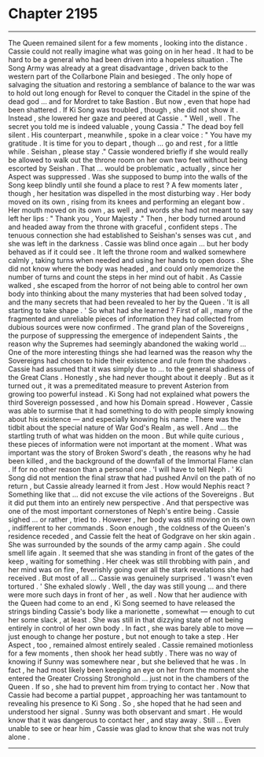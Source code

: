 
# Chapter 2195


---

The Queen remained silent for a few moments , looking into the distance . Cassie could not really imagine what was going on in her head . It had to be hard to be a general who had been driven into a hopeless situation . The Song Army was already at a great disadvantage , driven back to the western part of the Collarbone Plain and besieged . The only hope of salvaging the situation and restoring a semblance of balance to the war was to hold out long enough for Revel to conquer the Citadel in the spine of the dead god … and for Mordret to take Bastion . But now , even that hope had been shattered .
If Ki Song was troubled , though , she did not show it .
Instead , she lowered her gaze and peered at Cassie .
" Well , well . The secret you told me is indeed valuable , young Cassia ."
The dead boy fell silent . His counterpart , meanwhile , spoke in a clear voice :
" You have my gratitude . It is time for you to depart , though … go and rest , for a little while . Seishan , please stay ."
Cassie wondered briefly if she would really be allowed to walk out the throne room on her own two feet without being escorted by Seishan . That … would be problematic , actually , since her Aspect was suppressed . Was she supposed to bump into the walls of the Song keep blindly until she found a place to rest ?
A few moments later , though , her hesitation was dispelled in the most disturbing way . Her body moved on its own , rising from its knees and performing an elegant bow . Her mouth moved on its own , as well , and words she had not meant to say left her lips :
" Thank you , Your Majesty ."
Then , her body turned around and headed away from the throne with graceful , confident steps . The tenuous connection she had established to Seishan's senses was cut , and she was left in the darkness . Cassie was blind once again … but her body behaved as if it could see . It left the throne room and walked somewhere calmly , taking turns when needed and using her hands to open doors . She did not know where the body was headed , and could only memorize the number of turns and count the steps in her mind out of habit . As Cassie walked , she escaped from the horror of not being able to control her own body into thinking about the many mysteries that had been solved today , and the many secrets that had been revealed to her by the Queen . 'It is all starting to take shape . '
So what had she learned ? First of all , many of the fragmented and unreliable pieces of information they had collected from dubious sources were now confirmed . The grand plan of the Sovereigns , the purpose of suppressing the emergence of independent Saints , the reason why the Supremes had seemingly abandoned the waking world …
One of the more interesting things she had learned was the reason why the Sovereigns had chosen to hide their existence and rule from the shadows . Cassie had assumed that it was simply due to … to the general shadiness of the Great Clans . Honestly , she had never thought about it deeply . But as it turned out , it was a premeditated measure to prevent Asterion from growing too powerful instead . Ki Song had not explained what powers the third Sovereign possessed , and how his Domain spread . However , Cassie was able to surmise that it had something to do with people simply knowing about his existence — and especially knowing his name . There was the tidbit about the special nature of War God's Realm , as well . And … the startling truth of what was hidden on the moon .
But while quite curious , these pieces of information were not important at the moment .
What was important was the story of Broken Sword's death , the reasons why he had been killed , and the background of the downfall of the Immortal Flame clan .
If for no other reason than a personal one . 'I will have to tell Neph . '
Ki Song did not mention the final straw that had pushed Anvil on the path of no return , but Cassie already learned it from Jest . How would Nephis react ? Something like that … did not excuse the vile actions of the Sovereigns . But it did put them into an entirely new perspective . And that perspective was one of the most important cornerstones of Neph's entire being . Cassie sighed … or rather , tried to . However , her body was still moving on its own , indifferent to her commands . Soon enough , the coldness of the Queen's residence receded , and Cassie felt the heat of Godgrave on her skin again . She was surrounded by the sounds of the army camp again . She could smell life again . It seemed that she was standing in front of the gates of the keep , waiting for something . Her cheek was still throbbing with pain , and her mind was on fire , feverishly going over all the stark revelations she had received . But most of all …
Cassie was genuinely surprised . 'I wasn't even tortured . '
She exhaled slowly . Well , the day was still young … and there were more such days in front of her , as well . Now that her audience with the Queen had come to an end , Ki Song seemed to have released the strings binding Cassie's body like a marionette , somewhat — enough to cut her some slack , at least . She was still in that dizzying state of not being entirely in control of her own body . In fact , she was barely able to move — just enough to change her posture , but not enough to take a step .
Her Aspect , too , remained almost entirely sealed . Cassie remained motionless for a few moments , then shook her head subtly . There was no way of knowing if Sunny was somewhere near , but she believed that he was . In fact , he had most likely been keeping an eye on her from the moment she entered the Greater Crossing Stronghold … just not in the chambers of the Queen . If so , she had to prevent him from trying to contact her . Now that Cassie had become a partial puppet , approaching her was tantamount to revealing his presence to Ki Song . So , she hoped that he had seen and understood her signal . Sunny was both observant and smart . He would know that it was dangerous to contact her , and stay away .
Still …
Even unable to see or hear him , Cassie was glad to know that she was not truly alone .

---

